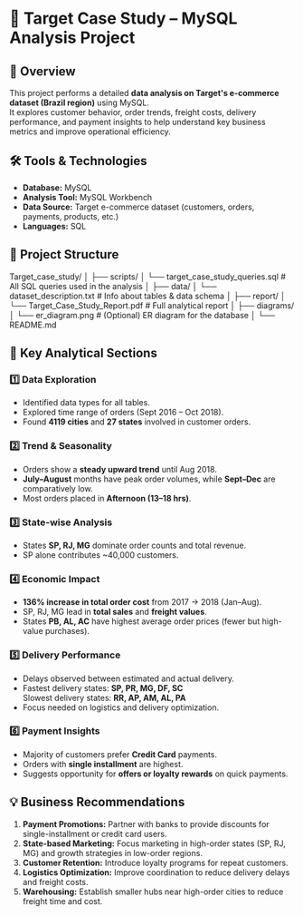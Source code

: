 # 🎯 Target Case Study – MySQL Analysis Project

## 📘 Overview
This project performs a detailed **data analysis on Target's e-commerce dataset (Brazil region)** using MySQL.  
It explores customer behavior, order trends, freight costs, delivery performance, and payment insights to help understand key business metrics and improve operational efficiency.

## 🛠️ Tools & Technologies
- **Database:** MySQL
- **Analysis Tool:** MySQL Workbench
- **Data Source:** Target e-commerce dataset (customers, orders, payments, products, etc.)
- **Languages:** SQL

## 📂 Project Structure
Target_case_study/
│
├── scripts/
│ └── target_case_study_queries.sql # All SQL queries used in the analysis
│
├── data/
│ └── dataset_description.txt # Info about tables & data schema
│
├── report/
│ └── Target_Case_Study_Report.pdf # Full analytical report
│
├── diagrams/
│ └── er_diagram.png # (Optional) ER diagram for the database
│
└── README.md

## 🧩 Key Analytical Sections

### 1️⃣ Data Exploration
- Identified data types for all tables.
- Explored time range of orders (Sept 2016 – Oct 2018).
- Found **4119 cities** and **27 states** involved in customer orders.

### 2️⃣ Trend & Seasonality
- Orders show a **steady upward trend** until Aug 2018.
- **July–August** months have peak order volumes, while **Sept–Dec** are comparatively low.
- Most orders placed in **Afternoon (13–18 hrs)**.

### 3️⃣ State-wise Analysis
- States **SP, RJ, MG** dominate order counts and total revenue.
- SP alone contributes ~40,000 customers.

### 4️⃣ Economic Impact
- **136% increase in total order cost** from 2017 → 2018 (Jan–Aug).
- SP, RJ, MG lead in **total sales** and **freight values**.
- States **PB, AL, AC** have highest average order prices (fewer but high-value purchases).

### 5️⃣ Delivery Performance
- Delays observed between estimated and actual delivery.
- Fastest delivery states: **SP, PR, MG, DF, SC**  
  Slowest delivery states: **RR, AP, AM, AL, PA**
- Focus needed on logistics and delivery optimization.

### 6️⃣ Payment Insights
- Majority of customers prefer **Credit Card** payments.
- Orders with **single installment** are highest.
- Suggests opportunity for **offers or loyalty rewards** on quick payments.

## 💡 Business Recommendations
1. **Payment Promotions:** Partner with banks to provide discounts for single-installment or credit card users.  
2. **State-based Marketing:** Focus marketing in high-order states (SP, RJ, MG) and growth strategies in low-order regions.  
3. **Customer Retention:** Introduce loyalty programs for repeat customers.  
4. **Logistics Optimization:** Improve coordination to reduce delivery delays and freight costs.  
5. **Warehousing:** Establish smaller hubs near high-order cities to reduce freight time and cost.


